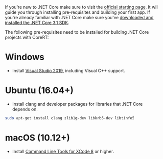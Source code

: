 If you're new to .NET Core make sure to visit the [official starting page](http://dotnet.github.io). It will guide you through installing pre-requisites and building your first app.
If you're already familiar with .NET Core make sure you've [downloaded and installed the .NET Core 3.1 SDK](https://www.microsoft.com/net/download/core).

The following pre-requisites need to be installed for building .NET Core projects with CoreRT:

# Windows

* Install [Visual Studio 2019](https://visualstudio.microsoft.com/vs/community/), including Visual C++ support.

# Ubuntu (16.04+)

* Install clang and developer packages for libraries that .NET Core depends on.

```sh
sudo apt-get install clang zlib1g-dev libkrb5-dev libtinfo5
```

# macOS (10.12+)

* Install [Command Line Tools for XCode 8](https://developer.apple.com/xcode/download/) or higher.
